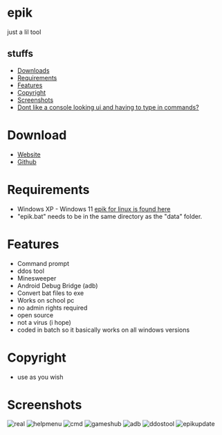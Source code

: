 # epik
just a lil tool

## stuffs
- [Downloads](https://github.com/Kroefer/epik?tab=readme-ov-file#epik)
- [Requirements](https://github.com/Kroefer/epik?tab=readme-ov-file#requirements)
- [Features](https://github.com/Kroefer/epik?tab=readme-ov-file#features)
- [Copyright](https://github.com/Kroefer/epik?tab=readme-ov-file#copyright)
- [Screenshots](https://github.com/Kroefer/epik?tab=readme-ov-file#screenshots)
- [Dont like a console looking ui and having to type in commands?](https://github.com/Kroefer/epik?tab=readme-ov-file#epikgui)

# Download
- [Website](https://lreamweb.wixsite.com/epik)
- [Github](https://github.com/Kroefer/epik)

# Requirements
- Windows XP - Windows 11 [epik for linux is found here](https://github.com/Kroefer/epik-gui)
- "epik.bat" needs to be in the same directory as the "data" folder.

# Features
- Command prompt
- ddos tool
- Minesweeper
- Android Debug Bridge (adb)
- Convert bat files to exe
- Works on school pc
- no admin rights required
- open source
- not a virus (i hope)
- coded in batch so it basically works on all windows versions

# Copyright
- use as you wish

# Screenshots
![real](https://github.com/Kroefer/epik/assets/104503666/6acab01f-767d-4bfe-a20e-196d87b4bac0)
![helpmenu](https://github.com/Kroefer/epik/assets/104503666/32e8937e-7d74-4037-82cd-cc95dd4e6fd6)
![cmd](https://github.com/Kroefer/epik/assets/104503666/6482a8b0-08f8-4b83-b90e-8627a142482d)
![gameshub](https://github.com/Kroefer/epik/assets/104503666/17dcfa1f-a491-4050-b15e-c212ba10187a)
![adb](https://github.com/Kroefer/epik/assets/104503666/5073edda-bc09-448b-aa80-134e582baaca)
![ddostool](https://github.com/Kroefer/epik/assets/104503666/ea76b825-ba9a-407b-a784-e3823080f23e)
![epikupdate](https://github.com/Kroefer/epik/assets/104503666/5eefd2a1-081e-465e-9e63-c382171d890c)
